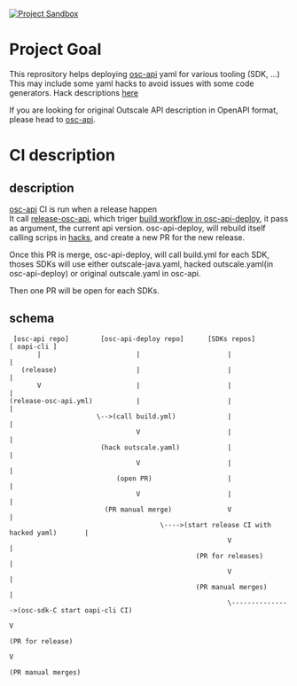 [![Project Sandbox](https://docs.outscale.com/fr/userguide/_images/Project-Sandbox-yellow.svg)](https://docs.outscale.com/en/userguide/Open-Source-Projects.html)

# Project Goal

This reprository helps deploying [osc-api](https://github.com/outscale/osc-api) yaml for various tooling (SDK, ...)
This may include some yaml hacks to avoid issues with some code generators.
Hack descriptions [here](hacks/README.md)

If you are looking for original Outscale API description in OpenAPI format, please head to [osc-api](https://github.com/outscale/osc-api).

# CI description

## description

[osc-api](https://github.com/outscale/oapi-cli) CI is run when a release happen </br>
It call [release-osc-api](https://github.com/outscale/osc-api/blob/master/.github/workflows/release-osc-api.yml),
which triger [build workflow in osc-api-deploy](https://github.com/outscale/osc-api-deploy/blob/main/.github/workflows/build.yml),
it pass as argument, the current api version.
osc-api-deploy, will rebuild itself calling scrips in [hacks](https://github.com/outscale/osc-api-deploy/tree/main/hacks), and create a new PR for the new release.

Once this PR is merge, osc-api-deploy, will call build.yml for each SDK, thoses SDKs will use either outscale-java.yaml, hacked outscale.yaml(in osc-api-deploy) or original outscale.yaml in osc-api.

Then one PR will be open for each SDKs.

## schema

```
 [osc-api repo]        [osc-api-deploy repo]      [SDKs repos]                   [ oapi-cli ]
       |                        |                      |                              |
   (release)                    |                      |                              |
       V                        |                      |                              |
(release-osc-api.yml)           |                      |                              |
                      \-->(call build.yml)             |                              |
                                V                      |                              |
                       (hack outscale.yaml)            |                              |
                                V                      |                              |
                           (open PR)                   |                              |
                                V                      |                              |
                        (PR manual merge)              V                              |
                                      \---->(start release CI with hacked yaml)       |
                                                       V                              |
                                               (PR for releases)                      |
                                                       V                              |
                                               (PR manual merges)                     |
                                                       \--------------->(osc-sdk-C start oapi-cli CI)
                                                                                      V
                                                                               (PR for release)
                                                                                      V
                                                                               (PR manual merges)
```


